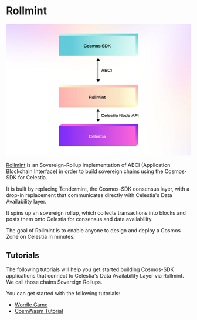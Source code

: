 # Rollmint

![rollmint](/img/rollmint.png)

[Rollmint](https://github.com/celestiaorg/rollmint) is an Sovereign-Rollup
implementation of ABCI (Application Blockchain Interface) in
order to build sovereign chains using the Cosmos-SDK for Celestia.

It is built by replacing Tendermint, the Cosmos-SDK
consensus layer, with a drop-in replacement that
communicates directly with Celestia's Data Availability layer.

It spins up an sovereign rollup, which collects transactions into blocks and
posts them onto Celestia for consensus and data availability.

The goal of Rollmint is to enable anyone to design and deploy a Cosmos Zone
on Celestia in minutes.

## Tutorials

The following tutorials will help you get started building
Cosmos-SDK applications that connect to Celestia's Data Availability
Layer via Rollmint. We call those chains Sovereign Rollups.

You can get started with the following tutorials:

- [Wordle Game](./wordle.md)
- [CosmWasm Tutorial](./cosmwasm.md)
